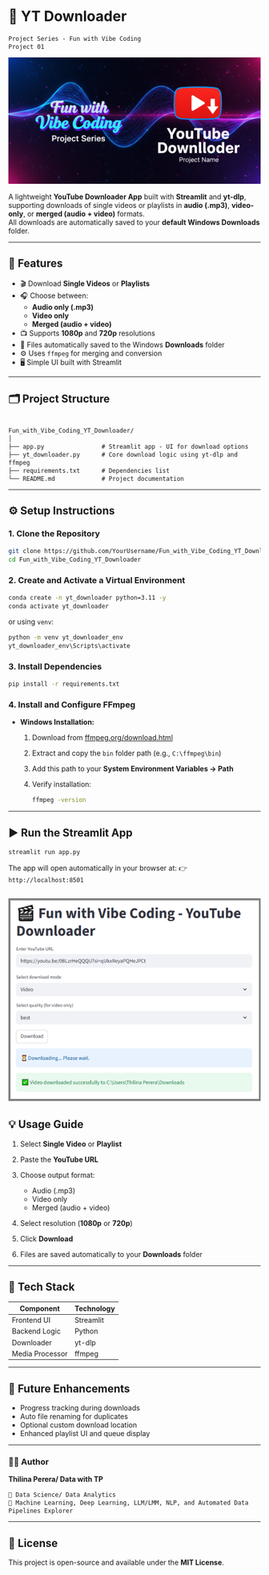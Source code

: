 
# 🎵 YT Downloader
```
Project Series - Fun with Vibe Coding
Project 01 
```
![cover image](cover_image.png)

A lightweight **YouTube Downloader App** built with **Streamlit** and **yt-dlp**, supporting downloads of single videos or playlists in **audio (.mp3)**, **video-only**, or **merged (audio + video)** formats.  
All downloads are automatically saved to your **default Windows Downloads** folder.

---

## 🧩 Features

- 🎬 Download **Single Videos** or **Playlists**
- 🎧 Choose between:
  - **Audio only (.mp3)**
  - **Video only**
  - **Merged (audio + video)**
- 📺 Supports **1080p** and **720p** resolutions
- 💾 Files automatically saved to the Windows **Downloads** folder
- ⚙️ Uses `ffmpeg` for merging and conversion
- 🖥️ Simple UI built with Streamlit

---

## 🗂️ Project Structure

```

Fun_with_Vibe_Coding_YT_Downloader/
│
├── app.py                # Streamlit app - UI for download options
├── yt_downloader.py      # Core download logic using yt-dlp and ffmpeg
├── requirements.txt      # Dependencies list
└── README.md             # Project documentation

````

---

## ⚙️ Setup Instructions

### 1. Clone the Repository
```bash
git clone https://github.com/YourUsername/Fun_with_Vibe_Coding_YT_Downloader.git
cd Fun_with_Vibe_Coding_YT_Downloader
````

### 2. Create and Activate a Virtual Environment

```bash
conda create -n yt_downloader python=3.11 -y
conda activate yt_downloader
```

or using `venv`:

```bash
python -m venv yt_downloader_env
yt_downloader_env\Scripts\activate
```

### 3. Install Dependencies

```bash
pip install -r requirements.txt
```

### 4. Install and Configure FFmpeg

* **Windows Installation:**

  1. Download from [ffmpeg.org/download.html](https://ffmpeg.org/download.html#build-windows)
  2. Extract and copy the `bin` folder path (e.g., `C:\ffmpeg\bin`)
  3. Add this path to your **System Environment Variables → Path**
  4. Verify installation:

     ```bash
     ffmpeg -version
     ```

---

## ▶️ Run the Streamlit App

```bash
streamlit run app.py
```

The app will open automatically in your browser at:
👉 `http://localhost:8501`


![app UI](app_ui.png)
---

## 💡 Usage Guide

1. Select **Single Video** or **Playlist**
2. Paste the **YouTube URL**
3. Choose output format:

   * Audio (.mp3)
   * Video only
   * Merged (audio + video)
4. Select resolution (**1080p** or **720p**)
5. Click **Download**
6. Files are saved automatically to your **Downloads** folder

---

## 🧰 Tech Stack

| Component       | Technology |
| --------------- | ---------- |
| Frontend UI     | Streamlit  |
| Backend Logic   | Python     |
| Downloader      | yt-dlp     |
| Media Processor | ffmpeg     |

---

## 🚀 Future Enhancements

* Progress tracking during downloads
* Auto file renaming for duplicates
* Optional custom download location
* Enhanced playlist UI and queue display

---


### 👨‍💻 Author
**Thilina Perera/ Data with TP**
```
📌 Data Science/ Data Analytics
📌 Machine Learning, Deep Learning, LLM/LMM, NLP, and Automated Data Pipelines Explorer
``` 
---

## 📄 License

This project is open-source and available under the **MIT License**.